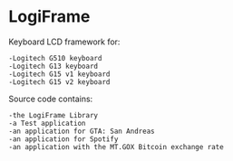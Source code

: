 LogiFrame
=========
Keyboard LCD framework for:

	-Logitech G510 keyboard
	-Logitech G13 keyboard
	-Logitech G15 v1 keyboard
	-Logitech G15 v2 keyboard
	
	
Source code contains:

	-the LogiFrame Library
	-a Test application
	-an application for GTA: San Andreas
	-an application for Spotify
	-an application with the MT.GOX Bitcoin exchange rate
